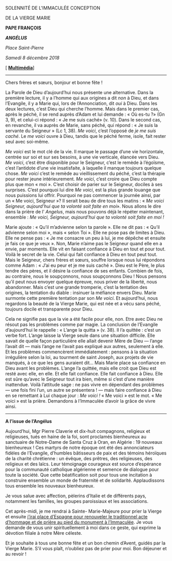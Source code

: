 SOLENNITÉ DE L'IMMACULÉE CONCEPTION

DE LA VIERGE MARIE

**PAPE FRANÇOIS**

***ANGÉLUS***

*Place Saint-Pierre*

*Samedi 8 décembre 2018*

[ **[Multimédia](http://w2.vatican.va/content/francesco/fr/events/event.dir.html/content/vaticanevents/fr/2018/12/8/angelus.html)**]

* * *

Chers frères et sœurs, bonjour et bonne fête !

La Parole de Dieu d’aujourd’hui nous présente une alternative. Dans la première lecture, il y a l’homme qui aux origines a dit *non* à Dieu, et dans l’Evangile, il y a Marie qui, lors de l’Annonciation, dit *oui* à Dieu. Dans les deux lectures, c’est Dieu qui cherche l’homme. Mais dans le premier cas, après le péché, il se rend auprès d’Adam et lui demande : « Où es-tu ?» (Gn 3, 9), et celui-ci répond : « Je me suis caché» (v. 10). Dans le second cas, en revanche, il va auprès de Marie, sans péché, qui répond : « Je suis la servante du Seigneur » (Lc 1, 38). *Me voici*, c’est l’opposé de *je me suis caché*. Le *me voici* ouvre à Dieu, tandis que le péché ferme, isole, fait rester seul avec soi-même.

*Me voici* est le mot clé de la vie. Il marque le passage d’une vie horizontale, centrée sur soi et sur ses besoins, à une vie verticale, élancée vers Dieu. *Me voici*, c’est être disponible pour le Seigneur, c’est le remède à l’égoïsme, c’est l’antidote d’une vie insatisfaite, à laquelle il manque toujours quelque chose. *Me voici* c’est le remède au vieillissement du péché, c’est la thérapie pour rester jeune intérieurement. *Me voici*, c’est croire que Dieu compte plus que mon « moi ». C’est choisir de parier sur le Seigneur, dociles à ses surprises. C’est pourquoi lui dire *Me voici*, est la plus grande louange que nous puissions lui offrir. Pourquoi ne pas commencer la journée ainsi, par un « Me voici, Seigneur »? Il serait beau de dire tous les matins : « *Me voici Seigneur, aujourd’hui que ta volonté soit faite en moi*». Nous allons le dire dans la prière de l’ *Angelus*, mais nous pouvons déjà le répéter maintenant, ensemble : *Me voici, Seigneur, aujourd’hui que ta volonté soit faite en moi !*

Marie ajoute : « Qu’il m’advienne selon ta parole ». Elle ne dit pas : « Qu’il advienne selon moi », mais « selon Toi ». Elle ne pose pas de limites à Dieu. Elle ne pense pas : « Je me consacre un peu à lui, je me dépêche et ensuite je fais ce que je veux ». Non, Marie n’aime pas le Seigneur quand elle en a envie, par moments. Elle vit en faisant confiance à Dieu en tout et pour tout. Voilà le secret de la vie. Celui qui fait confiance à Dieu en tout peut tout. Mais le Seigneur, chers frères et sœurs, souffre lorsque nous lui répondons comme Adam : « J’ai eu peur et je me suis caché ». Dieu est le Père, le plus tendre des pères, et il désire la confiance de ses enfants. Combien de fois, au contraire, nous le soupçonnons, nous soupçonnons Dieu ! Nous pensons qu’il peut nous envoyer quelque épreuve, nous priver de la liberté, nous abandonner. Mais c’est une grande tromperie, c’est la tentation des origines, la tentation du diable : insinuer la méfiance envers Dieu. Marie surmonte cette première tentation par son *Me voici*. Et aujourd’hui, nous regardons la beauté de la Vierge Marie, qui est née et a vécu sans péché, toujours docile et transparente pour Dieu.

Cela ne signifie pas que la vie a été facile pour elle, non. Etre avec Dieu ne résout pas les problèmes comme par magie. La conclusion de l’Evangile d’aujourd’hui le rappelle : « L’ange la quitta » (v. 38). Il l’a quittée : c’est un verbe fort. L’ange laisse la Vierge seule dans une situation difficile. Elle savait de quelle façon particulière elle allait devenir Mère de Dieu — l’ange l’avait dit — mais l’ange ne l’avait pas expliqué aux autres, seulement à elle. Et les problèmes commencèrent immédiatement : pensons à la situation irrégulière selon la loi, au tourment de saint Joseph, aux projets de vie manqués, à ce que les gens auraient dit… Mais Marie place sa confiance en Dieu avant les problèmes. L’ange l’a quittée, mais elle croit que Dieu est resté avec elle, en elle. Et elle fait confiance. Elle fait confiance à Dieu. Elle est sûre qu’avec le Seigneur tout ira bien, même si c’est d’une manière inattendue. Voilà l’attitude sage : ne pas vivre en dépendant des problèmes — une fois fini l’un, un autre se présentera ! — mais faire confiance à Dieu en se remettant à Lui chaque jour : *Me voici !* « Me voici » est le mot. « Me voici » est la prière. Demandons à l’Immaculée d’avoir la grâce de vivre ainsi.

* * *

**A l’issue de l’Angélus**

Aujourd’hui, Mgr Pierre Claverie et dix-huit compagnons, religieux et religieuses, tués en haine de la foi, sont proclamés bienheureux au sanctuaire de Notre-Dame de Santa Cruz à Oran, en Algérie : 19 nouveaux bienheureux ! Ces martyrs de notre époque ont été des annonciateurs fidèles de l’Evangile, d’humbles bâtisseurs de paix et des témoins héroïques de la charité chrétienne : un évêque, des prêtres, des religieuses, des religieux et des laïcs. Leur témoignage courageux est source d’espérance pour la communauté catholique algérienne et semence de dialogue pour toute la société. Que cette béatification soit pour tous une incitation à construire ensemble un monde de fraternité et de solidarité. Applaudissons tous ensemble les nouveaux bienheureux.

Je vous salue avec affection, pèlerins d’Italie et de différents pays, notamment les familles, les groupes paroissiaux et les associations.

Cet après-midi, je me rendrai à Sainte- Marie-Majeure pour prier la Vierge et ensuite [j’irai place d’Espagne pour renouveler le traditionnel acte d’hommage et de prière au pied du monument à l’Immaculée](http://w2.vatican.va/content/francesco/fr/events/event.dir.html/content/vaticanevents/fr/2018/12/8/immacolata.html). Je vous demande de vous unir spirituellement à moi dans ce geste, qui exprime la dévotion filiale à notre Mère céleste.

Et je souhaite à tous une bonne fête et un bon chemin d’Avent, guidés par la Vierge Marie. S’il vous plaît, n’oubliez pas de prier pour moi. Bon déjeuner et au revoir !